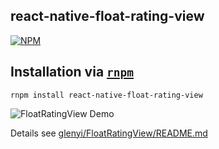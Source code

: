 ## react-native-float-rating-view

[![NPM](https://nodei.co/npm/react-native-float-rating-view.png?mini=true)](https://npmjs.org/package/react-native-float-rating-view)


## Installation via [`rnpm`](https://github.com/rnpm/rnpm)

```shell
rnpm install react-native-float-rating-view
```


![FloatRatingView Demo](https://raw.githubusercontent.com/strekfus/FloatRatingView/master/FloatRatingView.gif "FloatRatingView Demo")


Details see [glenyi/FloatRatingView/README.md](https://github.com/glenyi/FloatRatingView/blob/master/README.md)
